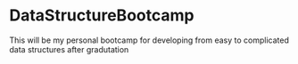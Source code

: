 # DataStructureBootcamp
This will be my personal bootcamp for developing from easy to complicated data structures after gradutation
